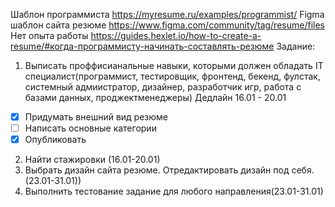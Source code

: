 Шаблон программиста https://myresume.ru/examples/programmist/ 
Figma шаблон сайта резюме https://www.figma.com/community/tag/resume/files  
Нет опыта работы https://guides.hexlet.io/how-to-create-a-resume/#когда-программисту-начинать-составлять-резюме 
Задание:
1. Выписать проффисианальные навыки, которыми должен обладать IT специалист(программист, тестировщик, фронтенд, бекенд, фулстак, системный адмиистратор, дизайнер, разработчик игр, работа с базами данных, проджектменеджеры) Дедлайн 16.01 - 20.01
  - [X] Придумать внешний вид резюме
  - [ ] Написать основные категории
  - [X] Опубликовать 
2. Найти стажировки (16.01-20.01)
3. Выбрать дизайн сайта резюме. Отредактировать дизайн под себя. (23.01-31.01))
4. Выполнить тестование задание для любого направления(23.01-31.01)
